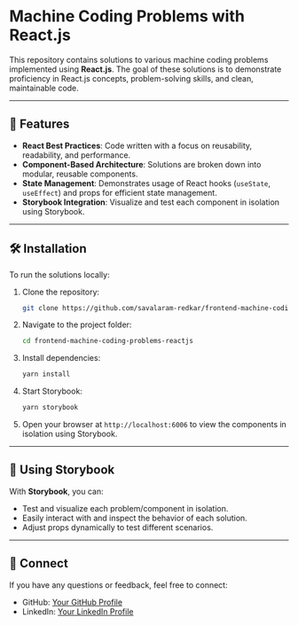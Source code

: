 
# Machine Coding Problems with React.js

This repository contains solutions to various machine coding problems implemented using **React.js**. The goal of these solutions is to demonstrate proficiency in React.js concepts, problem-solving skills, and clean, maintainable code.

----------


## 🚀 Features

-   **React Best Practices**: Code written with a focus on reusability, readability, and performance.
-   **Component-Based Architecture**: Solutions are broken down into modular, reusable components.
-   **State Management**: Demonstrates usage of React hooks (`useState`, `useEffect`) and props for efficient state management.
-   **Storybook Integration**: Visualize and test each component in isolation using Storybook.

----------


## 🛠️ Installation

To run the solutions locally:

1.  Clone the repository:
    ```bash
    git clone https://github.com/savalaram-redkar/frontend-machine-coding-problems-reactjs.git
2.  Navigate to the project folder:
    ```bash
    cd frontend-machine-coding-problems-reactjs
3.  Install dependencies:
    ```bash
    yarn install
4.  Start Storybook:
    ```bash
    yarn storybook
4.  Open your browser at `http://localhost:6006` to view the components in isolation using Storybook.
    
----------


## 📖 Using Storybook
With **Storybook**, you can:

- Test and visualize each problem/component in isolation.
- Easily interact with and inspect the behavior of each solution.
- Adjust props dynamically to test different scenarios.

----------


## 🤝 Connect

If you have any questions or feedback, feel free to connect:

-   GitHub: [Your GitHub Profile](https://github.com/savalaram-redkar)
-   LinkedIn: [Your LinkedIn Profile](https://linkedin.com/in/savalaram-redkar)